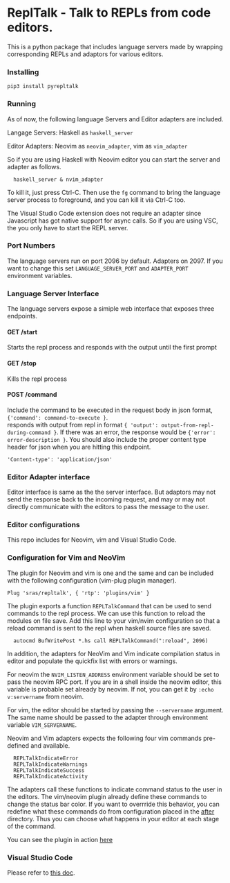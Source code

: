 # ReplTalk - Talk to REPLs from code editors.

This is a python package that includes language servers made by wrapping corresponding REPLs and adaptors for various editors.

### Installing

```
pip3 install pyrepltalk
```

### Running

As of now, the following language Servers and Editor adapters are included.

Langage Servers: Haskell as `haskell_server`

Editor Adapters: Neovim as `neovim_adapter`, vim as `vim_adapter`

So if you are using Haskell with Neovim editor you can start the server and adapter as follows.

```
  haskell_server & nvim_adapter
```

To kill it, just press Ctrl-C. Then use the `fg` command to bring the language server process to foreground, and you can kill it via Ctrl-C too.

The Visual Studio Code extension does not require an adapter since Javascript has got native support for async calls. So if you are using VSC, the you only have to start the REPL server.

### Port Numbers

The language servers run on port 2096 by default. Adapters on 2097. If you want to change this
set `LANGUAGE_SERVER_PORT` and `ADAPTER_PORT` environment variables.

### Language Server Interface

The language servers expose a simiple web interface that exposes three endpoints.

#### GET /start

Starts the repl process and responds with the output until the first prompt

#### GET /stop

Kills the repl process

#### POST /command

Include the command to be executed in the request body in json format, `{'command': command-to-execute }`.  
responds with output from repl in format `{ 'output': output-from-repl-during-command }`. If there was an
error, the response would be `{'error': error-description }`. You should also include the proper content type header for json when you are hitting this endpoint.

```'Content-type': 'application/json'```

### Editor Adapter interface

Editor interface is same as the the server interface. But adaptors may not send the response back to the incoming request, and may or may not directly communicate with the editors to pass the message to the user.

### Editor configurations

This repo includes for Neovim, vim and Visual Studio Code.

### Configuration for Vim and NeoVim

The plugin for Neovim and vim is one and the same and can be included with the following configuration (vim-plug plugin manager).

```
Plug 'sras/repltalk', { 'rtp': 'plugins/vim' }
```

The plugin exports a function `REPLTalkCommand` that can be used to send commands to the repl process. We can use this function to reload the modules on file save.
Add this line to your vim/nvim configuration so that a reload command is sent to the repl when haskell source files are saved.

```
  autocmd BufWritePost *.hs call REPLTalkCommand(":reload", 2096)
```

In addition, the adapters for NeoVim and Vim indicate compilation status in editor and populate the quickfix list with errors or warnings.

For neovim the `NVIM_LISTEN_ADDRESS` environment variable should be set to pass the neovim RPC port. If you are in a shell inside the neovim editor, this variable is probable set already by neovim. If not, you can get it by `:echo v:servername` from neovim.

For vim, the editor should be started by passing the `--servername` argument. The same name
should be passed to the adapter through environment variable `VIM_SERVERNAME`.


Neovim and Vim adapters expects the following four vim commands pre-defined and available.

```
  REPLTalkIndicateError
  REPLTalkIndicateWarnings
  REPLTalkIndicateSuccess
  REPLTalkIndicateActivity
```

The adapters call these functions to indicate command status to the user in the editors.
The vim/neovim plugin already define these commands to change the status bar color. If you want to overrride this behavior, you can redefine what these commands do from configuration placed in the [after](http://vimdoc.sourceforge.net/htmldoc/options.html#after-directory) directory. Thus you can choose what happens in your editor at each stage of the command.

You can see the plugin in action [here](https://youtu.be/iblExnkhy4s)

### Visual Studio Code

Please refer to [this doc](https://github.com/sras/repltalk/tree/master/plugins/vsc).
